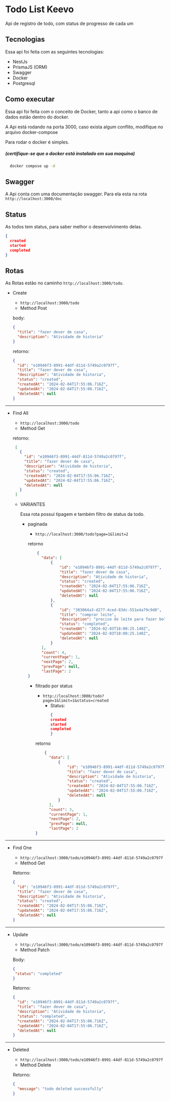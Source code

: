 # Todo List Keevo

Api de registro de todo, com status de progresso de cada um

## Tecnologias

Essa api foi feita com as seguintes tecnologias:

- NestJs
- PrismaJS (ORM)
- Swagger
- Docker
- Postgresql

## Como executar

Essa api foi feita com o conceito de Docker, tanto a api como o banco de dados estão dentro do docker.

A Api está rodando na porta 3000, caso exista algum conflito, modifique no arquivo docker-compose

Para rodar o docker é simples.

##### _(certifique-se que o docker está instalado em sua maquina)_

````bash
  docker compose up -d
````

## Swagger

A Api conta com uma documentação swagger. Para ela esta na rota ```http://localhost:3000/doc```

## Status

As todos tem status, para saber melhor o desenvolvimento delas.

````json
{
  created
  started
  completed
}
````

## Rotas

As Rotas estão no caminho ``http://localhost:3000/todo``.


- Create
  - ``http://localhost:3000/todo``
  - Method Post

  body:
  ````json
  {
    "title": "fazer dever de casa",
    "description": "Atividade de historia"
  }
  ````

  retorno:

  ````json
  {
    "id": "e10946f3-8991-44df-811d-5749a2c0797f",
    "title": "fazer dever de casa",
    "description": "Atividade de historia",
    "status": "created",
    "createdAt": "2024-02-04T17:55:06.716Z",
    "updatedAt": "2024-02-04T17:55:06.716Z",
    "deletedAt": null
  }
  ````
---

- Find All
  - ``http://localhost:3000/todo``
  - Method Get

  retorno:

   ````json
    [
      {
        "id": "e10946f3-8991-44df-811d-5749a2c0797f",
        "title": "fazer dever de casa",
        "description": "Atividade de historia",
        "status": "created",
        "createdAt": "2024-02-04T17:55:06.716Z",
        "updatedAt": "2024-02-04T17:55:06.716Z",
        "deletedAt": null
      }
    ]
  ````
  - VARIANTES

    Essa rota possui tipagem e também filtro de status da todo.

    - paginada
      - ``http://localhost:3000/todo?page=1&limit=2``

      retorno
      ````json
          {
            "data": [
                {
                    "id": "e10946f3-8991-44df-811d-5749a2c0797f",
                    "title": "fazer dever de casa",
                    "description": "Atividade de historia",
                    "status": "created",
                    "createdAt": "2024-02-04T17:55:06.716Z",
                    "updatedAt": "2024-02-04T17:55:06.716Z",
                    "deletedAt": null
                },
                {
                    "id": "383064a3-d277-4ced-83dc-551e4a79c9d8",
                    "title": "comprar leite",
                    "description": "preciso de leite para fazer bolo",
                    "status": "completed",
                    "createdAt": "2024-02-03T18:00:25.140Z",
                    "updatedAt": "2024-02-03T18:00:25.140Z",
                    "deletedAt": null
                }
            ],
            "count": 4,
            "currentPage": 1,
            "nextPage": 2,
            "prevPage": null,
            "lastPage": 2
      }
      ````
      - filtrado por status
        - ``http://localhost:3000/todo?page=1&limit=1&status=created``
          - Status:
              ````json
            {
              created
              started
              completed
            }
            ````

        retorno
        ````json
            {
              "data": [
                  {
                      "id": "e10946f3-8991-44df-811d-5749a2c0797f",
                      "title": "fazer dever de casa",
                      "description": "Atividade de historia",
                      "status": "created",
                      "createdAt": "2024-02-04T17:55:06.716Z",
                      "updatedAt": "2024-02-04T17:55:06.716Z",
                      "deletedAt": null
                  }
              ],
              "count": 3,
              "currentPage": 1,
              "nextPage": 2,
              "prevPage": null,
              "lastPage": 2
        }
        ````
---
  - Find One
    - ``http://localhost:3000/todo/e10946f3-8991-44df-811d-5749a2c0797f``
    - Method Get


    Retorno:
    ````json
    {
      "id": "e10946f3-8991-44df-811d-5749a2c0797f",
      "title": "fazer dever de casa",
      "description": "Atividade de historia",
      "status": "created",
      "createdAt": "2024-02-04T17:55:06.716Z",
      "updatedAt": "2024-02-04T17:55:06.716Z",
      "deletedAt": null
    }
    ````

---
 - Update
   - ``http://localhost:3000/todo/e10946f3-8991-44df-811d-5749a2c0797f``
   - Method Patch

    Body:
      ````json
      {
       "status": "completed"
      }
      ````

   Retorno:
    ````json
    {
      "id": "e10946f3-8991-44df-811d-5749a2c0797f",
      "title": "fazer dever de casa",
      "description": "Atividade de historia",
      "status": "completed",
      "createdAt": "2024-02-04T17:55:06.716Z",
      "updatedAt": "2024-02-04T17:55:06.716Z",
      "deletedAt": null
    }
    ````
---
- Deleted
  - ``http://localhost:3000/todo/e10946f3-8991-44df-811d-5749a2c0797f``
  - Method Delete

  Retorno:

  ````json
  {
    "message": "todo deleted successfully"
  }
  ````
